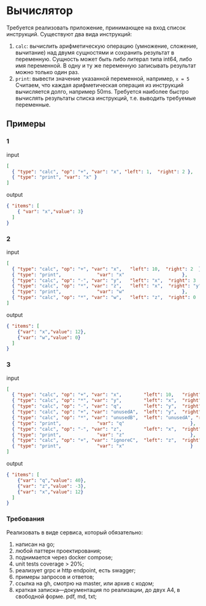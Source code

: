 # Вычислятор

Требуется реализовать приложение, принимающее на вход список инструкций.
Существуют два вида инструкций:
1. `calc`: вычислить арифметическую операцию (умножение, сложение, вычитание) над двумя сущностями и сохранить результат в переменную. Сущность может быть либо литерал типа int64, либо имя переменной. В одну и ту же переменную записывать результат можно только один раз.
2. `print`: вывести значение указанной переменной, например, `x = 5`
Считаем, что каждая арифметическая операция из инструкций вычисляется долго, например 50ms. Требуется наиболее быстро вычислять результаты списка инструкций, т.е. выводить требуемые переменные.


## Примеры
### 1
input
```json
[
  { "type": "calc", "op": "+", "var": "x", "left": 1,  "right": 2 },
  { "type": "print", "var": "x" }
]
```

output
```json
{ "items": [
    { "var": "x","value": 3}
  ]
}
```

### 2
input
```json
[
  { "type": "calc", "op": "+", "var": "x",   "left": 10,  "right": 2  },
  { "type": "print",             "var": "x"                     },
  { "type": "calc", "op": "-", "var": "y",   "left": "x",  "right": 3  },
  { "type": "calc", "op": "*", "var": "z",   "left": "x",  "right": "y" },
  { "type": "print",             "var": "w"                     },
  { "type": "calc", "op": "*", "var": "w",   "left": "z",  "right": 0  }
]
```

output
```json
{ "items": [
    {"var": "x","value": 12},
    {"var": "w","value": 0}
  ]
}
```

### 3
input
```json
[
  { "type": "calc", "op": "+", "var": "x",        "left": 10,   "right": 2    },
  { "type": "calc", "op": "*", "var": "y",        "left": "x",  "right": 5    },
  { "type": "calc", "op": "-", "var": "q",        "left": "y",  "right": 20   },
  { "type": "calc", "op": "+", "var": "unusedA",  "left": "y",  "right": 100  },
  { "type": "calc", "op": "*", "var": "unusedB",  "left": "unusedA", "right": 2 },
  { "type": "print",             "var": "q"                        },
  { "type": "calc", "op": "-", "var": "z",        "left": "x",  "right": 15   },
  { "type": "print",             "var": "z"                        },
  { "type": "calc", "op": "+", "var": "ignoreC",  "left": "z",  "right": "y"  },
  { "type": "print",             "var": "x"                        }
]
```

output
```json
{ "items": [
    {"var": "q","value": 40},
    {"var": "z","value": -3},
    {"var": "x","value": 12}
  ]
}
```


### Требования
Реализовать в виде сервиса, который обязательно:
1) написан на go;
2) любой паттерн проектирования;
3) поднимается через docker compose;
4) unit tests coverage > 20%;
5) реализует grpc и http endpoint, есть swagger;
6) примеры запросов и ответов;
7) ссылка на gh, смотрю на master, или архив с кодом;
8) краткая записка—документация по реализации, до двух А4, в свободной форме. pdf, md, txt;
